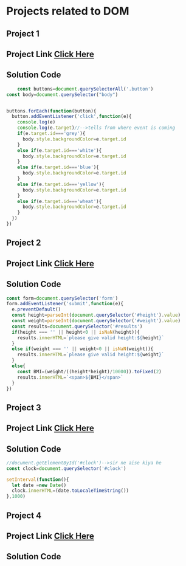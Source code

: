 # Projects related to DOM

## Project 1

## Project Link [Click Here](https://stackblitz.com/@kedarbaswade2802/collections/learnjavascript)



## Solution Code

```javascript
    const buttons=document.querySelectorAll('.button')
const body=document.querySelector("body")


buttons.forEach(function(button){
  button.addEventListener('click',function(e){
    console.log(e)
    console.log(e.target)//-->tells from where event is coming
    if(e.target.id==='grey'){
      body.style.backgroundColor=e.target.id
    }
    else if(e.target.id==='white'){
      body.style.backgroundColor=e.target.id
    }
    else if(e.target.id==='blue'){
      body.style.backgroundColor=e.target.id
    }
    else if(e.target.id==='yellow'){
      body.style.backgroundColor=e.target.id
    }
    else if(e.target.id==='wheat'){
      body.style.backgroundColor=e.target.id
    }
  })
})

```

## Project 2
## Project Link [Click Here](https://stackblitz.com/@kedarbaswade2802/collections/learnjavascript)




## Solution Code

```javascript
const form=document.querySelector('form')
form.addEventListener('submit',function(e){
  e.preventDefault()
  const height=parseInt(document.querySelector('#height').value)
  const weight=parseInt(document.querySelector('#weight').value)
  const results=document.querySelector('#results')
  if(height === '' || height<0 || isNaN(height)){
    results.innerHTML=`please give valid height:${height}`
  }
  else if(weight === '' || weight<0 || isNaN(weight)){
    results.innerHTML=`please give valid height:${weight}`
  }
  else{
    const BMI=(weight/((height*height)/10000)).toFixed(2)
    results.innerHTML=`<span>${BMI}</span>`
  }
})
```


## Project 3

## Project Link [Click Here](https://stackblitz.com/@kedarbaswade2802/collections/learnjavascript)



## Solution Code

```javascript
//document.getElementById('#clock')-->sir ne aise kiya he
const clock=document.querySelector('#clock')

setInterval(function(){
  let date =new Date()
  clock.innerHTML=(date.toLocaleTimeString())
},1000)
```

## Project 4

## Project Link [Click Here](https://stackblitz.com/@kedarbaswade2802/collections/learnjavascript)



## Solution Code

```javascript

```
